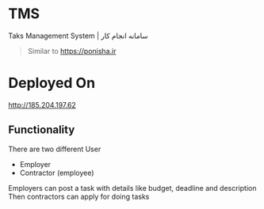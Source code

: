 # TMS
Taks Management System | سامانه انجام کار

> Similar to https://ponisha.ir

# Deployed On
http://185.204.197.62

## Functionality
There are two different User
+ Employer
+ Contractor (employee)

Employers can post a task with details like budget, deadline and description
Then contractors can apply for doing tasks

